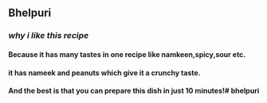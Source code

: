  ## Bhelpuri 
           
           
 ### *why i like this recipe*

#### Because it has many tastes in one recipe like namkeen,spicy,sour etc.

#### it has nameek and peanuts which give it a crunchy taste.

#### And the best is that you can prepare this dish in just 10 minutes!# bhelpuri
